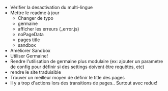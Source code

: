 - Vérifier la desactivation du multi-lingue
- Mettre le readme à jour
    - Changer de typo
    - germaine
    - afficher les erreurs (_error.js)
    - noPageData
    - pages title
    - sandbox
- Améliorer Sandbox
- Utiliser Germaine! 
- Rendre l'utilisation de germaine plus modulaire (ex: ajouter un parametre de config pour définir si des settings doivent être requêtés, etc)
- rendre le site traduisible
- Trouver un meilleur moyen de définir le title des pages
- Il y a trop d'actions lors des transitions de pages.. Surtout avec redux! 